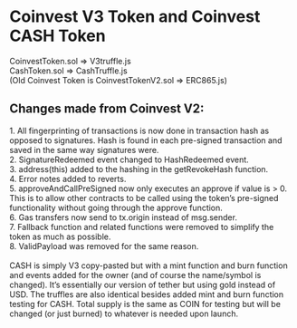 <h1>Coinvest V3 Token and Coinvest CASH Token</h1>
CoinvestToken.sol => V3truffle.js</br>
CashToken.sol => CashTruffle.js</br>
(Old Coinvest Token is CoinvestTokenV2.sol => ERC865.js)

<h2>Changes made from Coinvest V2:</h2>
1. All fingerprinting of transactions is now done in transaction hash as opposed to signatures. Hash is found in each pre-signed transaction and saved in the same way signatures were.</br>
2. SignatureRedeemed event changed to HashRedeemed event.</br>
3. address(this) added to the hashing in the getRevokeHash function.</br>
4. Error notes added to reverts.</br>
5. approveAndCallPreSigned now only executes an approve if value is > 0. This is to allow other contracts to be called using the token’s pre-signed functionality without going through the approve function.</br>
6. Gas transfers now send to tx.origin instead of msg.sender.</br>
7. Fallback function and related functions were removed to simplify the token as much as possible.</br>
8. ValidPayload was removed for the same reason.</br>
</br>
CASH is simply V3 copy-pasted but with a mint function and burn function  and events added for the owner (and of course the name/symbol is changed). It’s essentially our version of tether but using gold instead of USD. The truffles are also identical besides added mint and burn function testing for CASH. Total supply is the same as COIN for testing but will be changed (or just burned) to whatever is needed upon launch.
